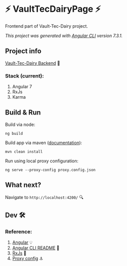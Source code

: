 # ⚡ VaultTecDairyPage ⚡

Frontend part of Vault-Tec-Dairy project.

*This project was generated with [Angular CLI](https://github.com/angular/angular-cli) version 7.3.1.*

## Project info
[Vault-Tec-Dairy Backend](https://github.com/SlandShow/VaultTecDairy "backend part of project") 🔨

### Stack (current): 
  1. Angular 7
  2. RxJs
  3. Karma

## Build & Run   

Build via node:
```
ng build
```

Build app via maven ([documentation](https://github.com/eirslett/frontend-maven-plugin "maven plugin for frontend")):
```
mvn clean install
```

Run using local proxy configuration:
```
ng serve --proxy-config proxy.config.json
```
## What next?

Navigate to `http://localhost:4200/` 🔍

## Dev 🛠️

### Reference:
1. [Angular](https://angular.io/ "Angular") 💡
2. [Angular CLI README](https://github.com/angular/angular-cli/blob/master/README.md) 💎
3. [RxJs](https://angular.io/guide/rx-library "Async RxJs") 👻
4. [Proxy config](https://juristr.com/blog/2016/11/configure-proxy-api-angular-cli/ "proxy configuration") ⚓

